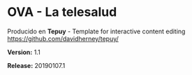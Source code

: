 # OVA - La telesalud

Producido en **Tepuy** - Template for interactive content editing
https://github.com/davidherney/tepuy/

**Version:** 1.1

**Release:** 20190107.1
